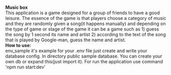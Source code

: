 <strong>Music box</strong> <br>
This application is a game designed for a group of friends to have a good leisure. The essence of the game is that players choose a category of music and they are randomly given a song(it happens manually) and depending on the type of game or stage of the game it can be a game such as 1) guess the song by 1 second its name and artist 2) according to the text of the song that is played by Google-man, guess the name and artist.<br>
<b>How to use:</b><br>
env_sample it's example for your .env file just create and write your database config.
In directory public sample database.
You can create your own db or expand this(just import it).
For run the application use command 'npm run start:dev'
